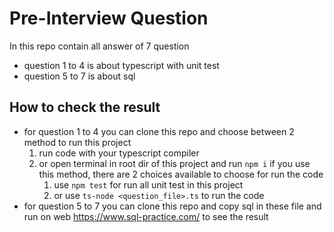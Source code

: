 # Pre-Interview Question

In this repo contain all answer of 7 question

- question 1 to 4 is about typescript with unit test
- question 5 to 7 is about sql

## How to check the result

- for question 1 to 4 you can clone this repo and choose between 2 method to run this project
  1. run code with your typescript compiler
  2. or open terminal in root dir of this project and run `npm i` if you use this method, there are 2 choices available to choose for run the code
      1. use `npm test` for run all unit test in this project
      2. or use `ts-node <question_file>.ts` to run the code
- for question 5 to 7 you can clone this repo and copy sql in these file and run on web <https://www.sql-practice.com/> to see the result
